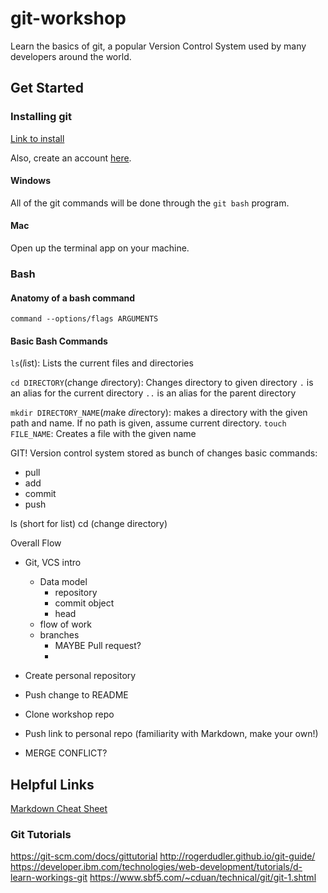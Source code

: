 # git-workshop
Learn the basics of git, a popular Version Control System used by many developers around the world.


## Get Started

### Installing git
[Link to install](https://git-scm.com/downloads)

Also, create an account [here](https://github.com/).


#### Windows
All of the git commands will be done through the `git bash` program.

#### Mac
Open up the terminal app on your machine.


### Bash 

#### Anatomy of a bash command

`command --options/flags ARGUMENTS`


#### Basic Bash Commands

`ls`(*l*i*s*t): Lists the current files and directories

`cd DIRECTORY`(*c*hange *d*irectory): Changes directory to given directory 
`.` is an alias for the current directory
`..` is an alias for the parent directory

`mkdir DIRECTORY_NAME`(*m*a*k*e *dir*ectory): makes a directory with the given path and name. If no path is given, assume current directory.
`touch FILE_NAME`: Creates a file with the given name


GIT!
Version control system
stored as bunch of changes
basic commands: 
- pull
- add
- commit
- push


ls (short for list)
cd (change directory)



Overall Flow
- Git, VCS intro
  - Data model
    - repository
    - commit object
    - head
  - flow of work
  - branches
    - MAYBE Pull request? 
    - 
- Create personal repository
- Push change to README

- Clone workshop repo
- Push link to personal repo (familiarity with Markdown, make your own!)
- MERGE CONFLICT?

## Helpful Links

[Markdown Cheat Sheet](https://guides.github.com/features/mastering-markdown/)

### Git Tutorials
https://git-scm.com/docs/gittutorial
http://rogerdudler.github.io/git-guide/
https://developer.ibm.com/technologies/web-development/tutorials/d-learn-workings-git
https://www.sbf5.com/~cduan/technical/git/git-1.shtml